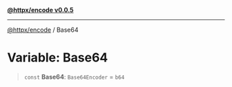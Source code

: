 [**@httpx/encode v0.0.5**](../README.md)

***

[@httpx/encode](../README.md) / Base64

# Variable: Base64

> `const` **Base64**: `Base64Encoder` = `b64`
